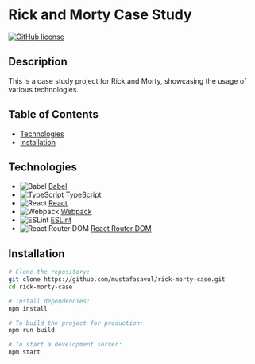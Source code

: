 # Rick and Morty Case Study

[![GitHub license](https://img.shields.io/github/license/mustafasavul/rick-morty-case)](https://github.com/mustafasavul/rick-morty-case/blob/main/LICENSE)

## Description

This is a case study project for Rick and Morty, showcasing the usage of various technologies.

## Table of Contents

- [Technologies](#technologies)
- [Installation](#installation)

## Technologies

- <img src="https://img.shields.io/badge/Babel-%5E7.23.9-yellow" alt="Babel" /> [Babel](https://babeljs.io/)
- <img src="https://img.shields.io/badge/TypeScript-%5E5.3.3-blue" alt="TypeScript" /> [TypeScript](https://www.typescriptlang.org/)
- <img src="https://img.shields.io/badge/React-%5E18.2.0-blue" alt="React" /> [React](https://reactjs.org/)
- <img src="https://img.shields.io/badge/Webpack-%5E5.90.0-blue" alt="Webpack" /> [Webpack](https://webpack.js.org/)
- <img src="https://img.shields.io/badge/ESLint-%5E8.56.0-orange" alt="ESLint" /> [ESLint](https://eslint.org/)
- <img src="https://img.shields.io/badge/React%20Router%20DOM-%5E6.22.0-blue" alt="React Router DOM" /> [React Router DOM](https://reactrouter.com/)

## Installation

```sh
# Clone the repository:
git clone https://github.com/mustafasavul/rick-morty-case.git
cd rick-morty-case

# Install dependencies:
npm install

# To build the project for production:
npm run build

# To start a development server:
npm start
```
